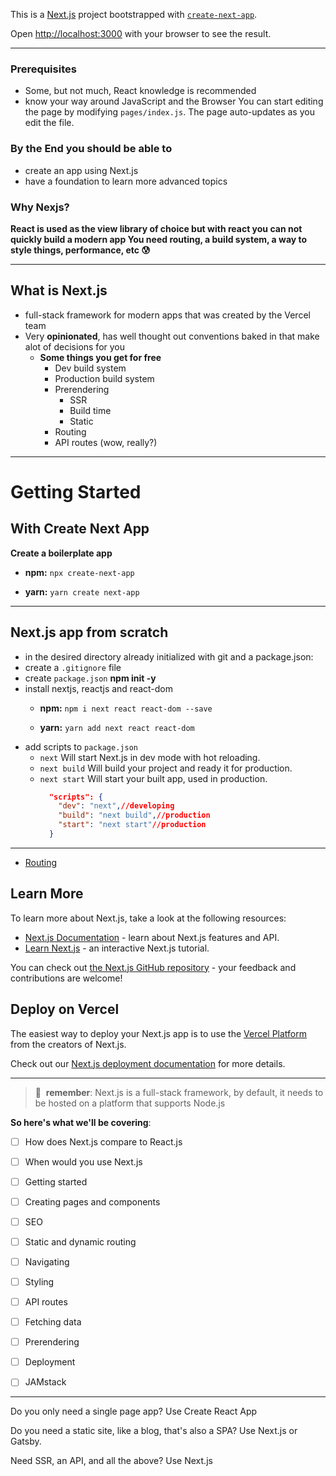 This is a [Next.js](https://nextjs.org/) project bootstrapped with [`create-next-app`](https://github.com/vercel/next.js/tree/canary/packages/create-next-app).


Open [http://localhost:3000](http://localhost:3000) with your browser to see the result.
_____
### Prerequisites
- Some, but not much, React knowledge is recommended
- know your way around JavaScript and the Browser
You can start editing the page by modifying `pages/index.js`. The page auto-updates as you edit the file.
### By the End you should be able to
- create an app using Next.js 
- have a foundation to learn more advanced topics

### Why Nexjs?
**React is used as the view library of choice but with react you can not quickly build a modern app You need routing, a build system, a way to style things, performance, etc 😰**

_____
## What is Next.js
- full-stack framework for modern apps that was created by the Vercel team
- Very **opinionated**, has well thought out conventions baked in that make alot of decisions for you
  - **Some things you get for free**
    - Dev build system
    - Production build system
    - Prerendering
      - SSR
      - Build time
      - Static
    - Routing
    - API routes (wow, really?)

_____


# Getting Started
## With Create Next App
**Create a boilerplate app**
- **npm:** `npx create-next-app`

- **yarn:** `yarn create next-app`
_____


## Next.js app from scratch 
- in the desired directory already initialized with git and a package.json:
- create a `.gitignore` file
- create `package.json` **npm init -y** 
- install nextjs, reactjs and react-dom
  - **npm:** `npm i next react react-dom --save`

  - **yarn:** `yarn add next react react-dom`
- add  scripts to `package.json`
  - `next` Will start Next.js in dev mode with hot reloading.
  - `next build` Will build your project and ready it for production.
  - `next start` Will start your built app, used in production.
    ```json
      "scripts": {
        "dev": "next",//developing
        "build": "next build",//production
        "start": "next start"//production
      }
    ```

_____
- [ Routing ]()




## Learn More

To learn more about Next.js, take a look at the following resources:

- [Next.js Documentation](https://nextjs.org/docs) - learn about Next.js features and API.
- [Learn Next.js](https://nextjs.org/learn) - an interactive Next.js tutorial.

You can check out [the Next.js GitHub repository](https://github.com/vercel/next.js/) - your feedback and contributions are welcome!

## Deploy on Vercel

The easiest way to deploy your Next.js app is to use the [Vercel Platform](https://vercel.com/import?utm_medium=default-template&filter=next.js&utm_source=create-next-app&utm_campaign=create-next-app-readme) from the creators of Next.js.

Check out our [Next.js deployment documentation](https://nextjs.org/docs/deployment) for more details.

___

> 🧠&nbsp;&nbsp;**remember**: Next.js is a full-stack framework, by default, it needs to be hosted on a platform that supports Node.js 

**So here's what we'll be covering**:


- [ ] How does Next.js compare to React.js
- [ ] When would you use Next.js
- [ ] Getting started
- [ ] Creating pages and components
- [ ] SEO
- [ ] Static and dynamic routing
- [ ] Navigating
- [ ] Styling
- [ ] API routes
- [ ] Fetching data
- [ ] Prerendering
- [ ] Deployment
- [ ] JAMstack













_________
Do you only need a single page app?
Use Create React App

Do you need a static site, like a blog, that's also a SPA?
Use Next.js or Gatsby.

Need SSR, an API, and all the above?
Use Next.js